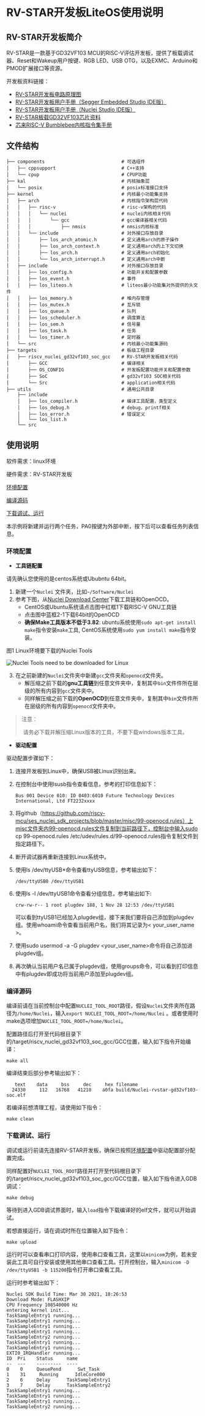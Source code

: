 # RV-STAR开发板LiteOS使用说明

## RV-STAR开发板简介

RV-STAR是一款基于GD32VF103 MCU的RISC-V评估开发板，提供了板载调试器、Reset和Wakeup用户按键、RGB LED、USB OTG，以及EXMC、Arduino和PMOD扩展接口等资源。

开发板资料链接：

- [RV-STAR开发板电路原理图](https://www.rvmcu.com/quickstart-doc-u-pdf-id-235.html)
- [RV-STAR开发板用户手册（Segger Embedded Studio IDE版）](https://www.rvmcu.com/quickstart-doc-u-pdf-id-236.html)
- [RV-STAR开发板用户手册（Nuclei Studio IDE版）](https://www.rvmcu.com/quickstart-doc-u-pdf-id-531.html)
- [RV-STAR板载GD32VF103芯片资料](https://www.rvmcu.com/quickstart-doc-u-gd32vf103.html)
- [芯来RISC-V Bumblebee内核指令集手册](https://www.rvmcu.com/quickstart-doc-u-pdf-id-8.html)

## 文件结构

```
├── components                            # 可选组件
│   ├── cppsupport                        # C++支持
│   └── cpup                              # CPUP功能
├── kal                                   # 内核抽象层
│   └── posix                             # posix标准接口支持
├── kernel                                # 内核最小功能集支持
│   ├── arch                              # 内核指令架构层代码
│   │   ├── risc-v                        # risc-v架构的代码
│   │   │   └── nuclei                    # nuclei内核相关代码
│   │   │       └── gcc                   # gcc编译器相关代码
│   │   │           ├── nmsis             # nmsis内核标准
│   │   └── include                       # 对外接口存放目录
│   │       ├── los_arch_atomic.h         # 定义通用arch的原子操作
│   │       ├── los_arch_context.h        # 定义通用arch的上下文切换
│   │       ├── los_arch.h                # 定义通用arch初始化
│   │       └── los_arch_interrupt.h      # 定义通用arch中断
│   ├── include                           # 对外接口存放目录
│   │   ├── los_config.h                  # 功能开关和配置参数
│   │   ├── los_event.h                   # 事件
│   │   ├── los_liteos.h                  # liteos最小功能集对外提供的头文件
│   │   ├── los_memory.h                  # 堆内存管理
│   │   ├── los_mutex.h                   # 互斥锁
│   │   ├── los_queue.h                   # 队列
│   │   ├── los_scheduler.h               # 调度算法
│   │   ├── los_sem.h                     # 信号量
│   │   ├── los_task.h                    # 任务
│   │   └── los_timer.h                   # 定时器
│   └── src                               # 内核最小功能集源码
├── targets                               # 板级工程目录
│   ├── riscv_nuclei_gd32vf103_soc_gcc    # RV-STAR开发板相关代码
│       ├── GCC                           # 编译相关
│       ├── OS_CONFIG                     # 开发板配置功能开关和配置参数
│       ├── SoC                           # gd32vf103 SOC相关代码
│       └── Src                           # application相关代码
├── utils                                 # 通用公共目录
    ├── include
    │   ├── los_compiler.h                # 编译工具配置，类型定义
    │   ├── los_debug.h                   # debug，printf相关
    │   ├── los_error.h                   # 错误定义
    │   └── los_list.h
    └── src
```

## 使用说明

软件需求：linux环境

硬件需求：RV-STAR开发板

[环境配置](#sectionb1)

[编译源码](#sectionb2)

[下载调试、运行](#sectionb3)

本示例将新建并运行两个任务，PA0按键为外部中断，按下后可以查看任务列表信息。

### 环境配置<a name="sectionb1"></a>

- **工具链配置**

请先确认您使用的是centos系统或Ububntu 64bit。

1. 新建一个`Nuclei` 文件夹，比如`~/Software/Nuclei`
2. 参考下图，从[Nuclei Download Center](https://nucleisys.com/download.php)下载工具链和OpenOCD。
   - CentOS或Ubuntu系统请点击图中红框1下载RISC-V GNU工具链
   - 点击图中蓝框2-1下载64bit的OpenOCD
   - **确保Make工具版本不低于3.82**: ubuntu系统使用`sudo apt-get install make`指令安装`make`工具, CentOS系统使用`sudo yum install make`指令安装。

图1 Linux环境要下载的Nuclei Tools

![Nuclei Tools need to be downloaded for Linux](doc/image/nuclei_tools_download_linux.png)



3. 在之前新建的`Nuclei`文件夹中新建`gcc`文件夹和`openocd`文件夹。
   - 解压缩之前下载的**gnu工具链**到任意文件夹中，复制其中`bin`文件件所在层级的所有内容到`gcc`文件夹中。
   - 同样解压缩之前下载的**OpenOCD**到任意文件夹中，复制其中`bin`文件件所在层级的所有内容到`openocd`文件夹中。

> 注意：
>
> ​	请务必下载并解压缩Linux版本的工具，不要下载windows版本工具。

- **驱动配置**

驱动配置步骤如下：

1. 连接开发板到Linux中，确保USB被Linux识别出来。

2. 在控制台中使用lsusb指令查看信息，参考的打印信息如下：

   ```
   Bus 001 Device 010: ID 0403:6010 Future Technology Devices International, Ltd FT2232xxxx
   ```

3. 将github（https://github.com/riscv-mcu/ses_nuclei_sdk_projects/blob/master/misc/99-openocd.rules）上misc文件夹内99-openocd.rules文件复制到当前路径下，控制台中输入sudo cp 99-openocd.rules /etc/udev/rules.d/99-openocd.rules指令复制文件到指定路径下。

4. 断开调试器再重新连接到Linux系统中。

5. 使用ls /dev/ttyUSB*命令查看ttyUSB信息，参考输出如下：

   ```
   /dev/ttyUSB0 /dev/ttyUSB1
   ```

6. 使用ls -l /dev/ttyUSB1命令查看分组信息，参考输出如下: 

   ```
   crw-rw-r-- 1 root plugdev 188, 1 Nov 28 12:53 /dev/ttyUSB1
   ```

   可以看到ttyUSB1已经加入plugdev组，接下来我们要将自己添加到plugdev组。使用whoami命令查看当前用户名，我们将其记录为\< your_user_name >。

7. 使用sudo usermod -a -G plugdev \<your_user_name>命令将自己添加进plugdev组。

8. 再次确认当前用户名已属于plugdev组，使用groups命令，可以看到打印信息中有plugdev即成功将当前用户添加至plugdev组。

### 编译源码<a name="sectionb2"></a>

编译前请在当前控制台中配置`NUCLEI_TOOL_ROOT`路径，假设`Nuclei`文件夹所在路径为`/home/Nuclei`，输入`export NUCLEI_TOOL_ROOT=/home/Nuclei` 。或者使用时make选项增加`NUCLEI_TOOL_ROOT=/home/Nuclei`。

配置路径后打开至代码根目录下的/target/riscv_nuclei_gd32vf103_soc_gcc/GCC位置，输入如下指令开始编译：

```
make all
```

编译结束后部分参考输出如下：

```
   text    data     bss     dec     hex filename
  24330     112   16768   41210    a0fa build/Nuclei-rvstar-gd32vf103-soc.elf
```

若编译前想清理工程，请使用如下指令：

```
make clean
```

### 下载调试、运行<a name="sectionb3"></a>

调试或运行前请先连接RV-STAR开发板，确保已按照[环境配置](#sectionb1)中驱动配置部分配置完成。

同样配置好`NUCLEI_TOOL_ROOT`路径并打开至代码根目录下的/target/riscv_nuclei_gd32vf103_soc_gcc/GCC位置，输入如下指令进入GDB调试：

```
make debug
```

等待到进入GDB调试界面时，输入`load`指令下载编译好的elf文件，就可以开始调试。

若想直接运行，请在调试时所在位置输入如下指令：

```
make upload
```

运行时可以查看串口打印内容，使用串口查看工具，这里以`minicom`为例，若未安装此工具可自行安装或使用其他串口查看工具。打开控制台，输入`minicom -D /dev/ttyUSB1 -b 115200`指令打开串口查看工具。

运行时参考输出如下：

```
Nuclei SDK Build Time: Mar 30 2021, 18:26:53
Download Mode: FLASHXIP
CPU Frequency 108540000 Hz
entering kernel init...
TaskSampleEntry1 running...
TaskSampleEntry1 running...
TaskSampleEntry1 running...
TaskSampleEntry1 running...
TaskSampleEntry2 running...
TaskSampleEntry1 running...
TaskSampleEntry1 running...
EXTI0_IRQHandler running...
ID  Pri    Status     name 
--  ---    ---------  ----
0    0     QueuePend      Swt_Task 
1    31     Running      IdleCore000 
2    6     Delay      TaskSampleEntry1 
3    7     Delay      TaskSampleEntry2 
TaskSampleEntry1 running...
TaskSampleEntry1 running...
TaskSampleEntry1 running...
TaskSampleEntry2 running...
```
